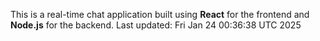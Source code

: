 This is a real-time chat application built using **React** for the frontend and **Node.js** for the backend.
Last updated: Fri Jan 24 00:36:38 UTC 2025
